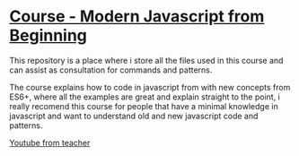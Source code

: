 # [Course - Modern Javascript from Beginning](https://www.udemy.com/modern-javascript-from-the-beginning)

This repository is a place where i store all the files used in this course and can assist as consultation for commands and patterns.

The course explains how to code in javascript from with new concepts from ES6+, where all the examples are great and explain straight to the point, i really recomend this course for people that have a minimal knowledge in javascript and want to understand old and new javascript code and patterns.

[Youtube from teacher](https://www.youtube.com/traversymedia)
